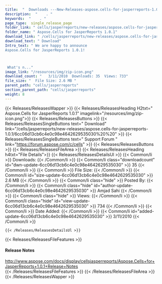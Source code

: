 ```yaml
---
title:  "  Downloads ---New-Releases-aspose.cells-for-jasperreports-1.0.1 . " 
description:  "    . " 
keywords:  "    . " 
page_type:  single_release_page
folder_link: " cells/jasperreports/new-releases/aspose.cells-for-jasperreports-1.0.1/"
folder_name: " Aspose.Cells for JasperReports 1.0.1"
download_link: " /cells/jasperreports/new-releases/aspose.cells-for-jasperreports-1.0.1/6cc06d13cb6c4e0c98e4642629535030"
download_text: " Download"
Intro_text: " We are happy to announce
Aspose.Cells for JasperReports 1.0.1!



 What's n..."
image_link: "/resources/img/zip-icon.png"
download_count: "   3/11/2010  Downloads: 35  Views: 733"
file_size: "  File Size: 2.6 MB "
parent_path: "cells/jasperreports"
section_parent_path: "cells/jasperreports"
weight: 8 
---
```


{{< Releases/ReleasesWapper >}}
  {{< Releases/ReleasesHeading H2txt=" Aspose.Cells for JasperReports 1.0.1" imagelink="/resources/img/zip-icon.png">}}
  {{< Releases/ReleasesButtons >}}
    {{< Releases/ReleasesSingleButtons text=" Download" link="/cells/jasperreports/new-releases/aspose.cells-for-jasperreports-1.0.1/6cc06d13cb6c4e0c98e4642629535030%20%20" >}}
    {{< Releases/ReleasesSingleButtons text=" Support Forum " link="https://forum.aspose.com/c/cells" >}}
  {{< Releases/ReleasesButtons >}}
  {{< Releases/ReleasesFileArea >}}
    {{< Releases/ReleasesHeading h4txt="File Details">}}
    {{< Releases/ReleasesDetailsUl >}}
            {{< Common/li  >}} Downloads: {{< /Common/li >}} 
      {{< Common/li class="downloadcount" id="dwn-update-6cc06d13cb6c4e0c98e4642629535030" >}} 35 {{< /Common/li >}} 
      {{< Common/li  >}} File Size: {{< /Common/li >}} 
      {{< Common/li id="size-update-6cc06d13cb6c4e0c98e4642629535030" >}} 2.6 MB {{< /Common/li >}} 
      {{< Common/li  class="hide" >}} Posted By: {{< /Common/li >}} 
      {{< Common/li class="hide" id="author-update-6cc06d13cb6c4e0c98e4642629535030" >}} Amjad Sahi {{< /Common/li >}} 
      {{< Common/li class="hide"  >}} Views: {{< /Common/li >}} 
      {{< Common/li class="hide" id="view-update-6cc06d13cb6c4e0c98e4642629535030" >}} 734 {{< /Common/li >}} 
      {{< Common/li  >}} Date Added: {{< /Common/li >}} 
      {{< Common/li id="added-update-6cc06d13cb6c4e0c98e4642629535030" >}} 3/11/2010 {{< /Common/li >}} 

    {{< /Releases/ReleasesDetailsUl >}}

  {{< Releases/ReleasesFileFeatures >}}
      <h4>Release Notes</h4><div><a href="http://www.aspose.com/docs/display/cellsjasperreports/Aspose.Cells+for+JasperReports+1.0.1+Release+Notes">http://www.aspose.com/docs/display/cellsjasperreports/Aspose.Cells+for+JasperReports+1.0.1+Release+Notes</a></div>
  {{< /Releases/ReleasesFileFeatures >}}
 {{< /Releases/ReleasesFileArea >}}
{{< /Releases/ReleasesWapper >}}


